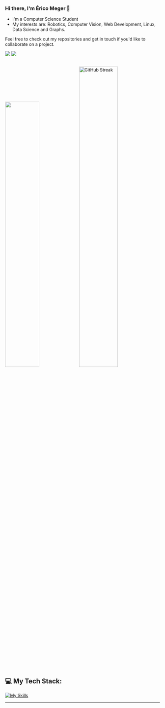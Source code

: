 ### Hi there, I'm Érico Meger 👋

- I'm a Computer Science Student
- My interests are: Robotics, Computer Vision, Web Development, Linux, Data Science and Graphs.

Feel free to check out my repositories and get in touch if you'd like to collaborate on a project.
 
<div>
  <a href = "mailto:ericomeger9@gmail.com"><img src="https://img.shields.io/badge/-Gmail-%23333?style=for-the-badge&logo=gmail&logoColor=white" target="_blank"></a>
  <a href="https://www.linkedin.com/in/ericomeger/" target="_blank"><img src="https://img.shields.io/badge/-LinkedIn-%230077B5?style=for-the-badge&logo=linkedin&logoColor=white" target="_blank"></a> 
</div>

<br/>

<p align="left">
<img width="47%" src="https://github-readme-stats.vercel.app/api?username=EricoMeger&theme=dark&show_icons=true&hide_border=true&count_private=true"/>
<img width="50%" src="https://streak-stats.demolab.com?user=EricoMeger&theme=highcontrast&hide_border=true" alt="GitHub Streak" /></a>
</p>

<h2>💻 My Tech Stack:</h2>

[![My Skills](https://skillicons.dev/icons?i=js,html,css,ts,react,nodejs,docker,fastapi,git,mysql,mongodb,bash,ros,opencv,raspberrypi,arduino,cpp,py,linux,ubuntu&perline=12)](https://skillicons.dev)


---
